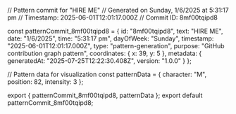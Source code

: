 // Pattern commit for "HIRE ME"
// Generated on Sunday, 1/6/2025 at 5:31:17 pm
// Timestamp: 2025-06-01T12:01:17.000Z
// Commit ID: 8mf00tqipd8

const patternCommit_8mf00tqipd8 = {
  id: "8mf00tqipd8",
  text: "HIRE ME",
  date: "1/6/2025",
  time: "5:31:17 pm",
  dayOfWeek: "Sunday",
  timestamp: "2025-06-01T12:01:17.000Z",
  type: "pattern-generation",
  purpose: "GitHub contribution graph pattern",
  coordinates: {
    x: 39,
    y: 5
  },
  metadata: {
    generatedAt: "2025-07-25T12:22:30.408Z",
    version: "1.0.0"
  }
};

// Pattern data for visualization
const patternData = {
  character: "M",
  position: 82,
  intensity: 3
};

export { patternCommit_8mf00tqipd8, patternData };
export default patternCommit_8mf00tqipd8;
